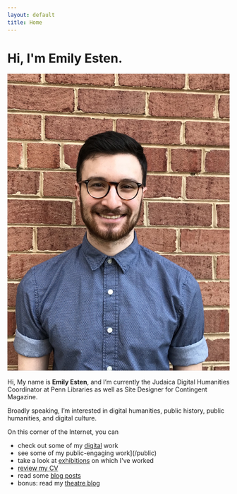 ```yaml
---
layout: default
title: Home
---
```


# Hi, I'm Emily Esten.

<img src="/assets/img/selfie-website.jpg" class="selfie"/>

Hi, My name is **Emily Esten**, and I’m currently the Judaica Digital Humanities Coordinator at Penn Libraries as well as Site Designer for Contingent Magazine.

Broadly speaking, I’m interested in digital humanities, public history, public humanities, and digital culture.

On this corner of the Internet, you can
- check out some of my [digital](/digital) work
- see some of my public-engaging work](/public)
- take a look at [exhibitions](/exhibitions) on which I've worked
- [review my CV](/cv)
- read some [blog posts](/blog)
- bonus: read my [theatre blog](/theatre-blog)
